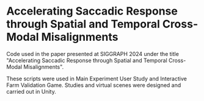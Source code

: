 # Accelerating Saccadic Response through Spatial and Temporal Cross-Modal Misalignments
Code used in the paper presented at SIGGRAPH 2024 under the title "Accelerating Saccadic Response through Spatial and Temporal Cross-Modal Misalignments".

These scripts were used in Main Experiment User Study and Interactive Farm Validation Game. Studies and virtual scenes were designed and carried out in Unity.
